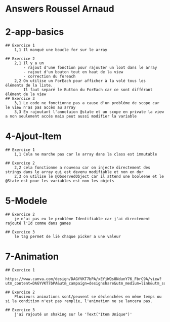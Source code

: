 # Answers Roussel Arnaud

# 2-app-basics
    ## Exercice 1
        1,1 Il manqué une boucle for sur le array 

    ## Exercice 2
        2,1 Il y a un 
            - rajout d'une fonction pour rajouter un loot dans le array
            - rajout d'un bouton tout en haut de la view
            - correction du foreach
        2,2 On utilise un ForEach pour afficher à la volé tous les éléments de la liste.
            Il faut separé le Button du ForEach car ce sont différant élément de la view
    ## Exercice 3
        3,1 Le code ne fonctionne pas a cause d'un probléme de scope car le view n'as pas accès au array
        3,3 En rajoutant l'annotaion @state et un scope en private la view a non seulement accés mais peut aussi modifier la variable
# 4-Ajout-Item
    ## Exercice 1
        1,1 Cela ne marche pas car le array dans la class est immutable

    ## Exercice 2
        2,2 cela fonctionne a nouveau car on injecte directement des strings dans le array qui est devenu modifiable et non en dur
        2,3 on utilise le @ObservedObject car il attend une booleene et le @State est pour les variables est non les objets
        
# 5-Modele
    ## Exercice 2
        je n'ai pas eu le problème Identifiable car j'ai directement rajouté l'Id comme dans games
    
    ## Exercice 3
        le tag permet de lié chaque picker a une valeur 

# 7-Animation
    ## Exercice 1
        https://www.canva.com/design/DAGYVKT7bPA/xEYjWQs0NdunY76_FbrC9A/view?utm_content=DAGYVKT7bPA&utm_campaign=designshare&utm_medium=link&utm_source=editor
        
    ## Exercice 2
        Plusieurs animations sont/peuvent se déclenchées en même temps ou si la condition n'est pas remplie, l'animation ne se lancera pas.
    
    ## Exercice 3
        j'ai rajouté un shaking sur le 'Text("Item Unique")'
